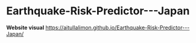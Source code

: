 # Earthquake-Risk-Predictor---Japan

**Website visual**
https://aitullalimon.github.io/Earthquake-Risk-Predictor---Japan/
